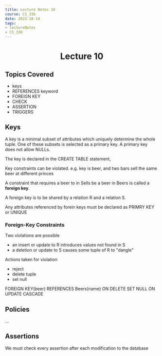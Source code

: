 ```yaml
---
title: Lecture Notes 10
course: CS_336
date: 2022-10-14
tags: 
- lectureNotes
- CS_336
---
```


<center><h1>Lecture 10</h1></center>

## Topics Covered
- keys
- REFERENCES keyword
- FOREIGN KEY
- CHECK
- ASSERTION
- TRIGGERS


## Keys
A key is a minimal subset of attributes which uniquely determine the whole tuple. One of these subsets is selected as a primary key. A primary key does not allow NULLs.

The key is declared in the CREATE TABLE statement,

Key constraints can be violated.
e.g. key is beer, and two bars sell the same beer at different princes

A constraint that requires a beer to in Sells be a beer in Beers is called a **foreign key**.

A foreign key is to be shared by a relation R and a relation S.

Any attributes referenced by forein keys must be declared as PRIMRY KEY or UNIQUE

### Foreign-Key Constraints
Two violations are possible
- an insert or update to R introduces values not found in S
- a deletion or update to S causes some tuple of R to "dangle"

Actions taken for violation
- reject
- delete tuple
- set null

FOREIGN KEY(beer)
	REFERENCES Beers(name)
	ON DELETE SET NULL
	ON UPDATE CASCADE

## Policies
...

## Assertions
We must check every assertion after each modification to the database
